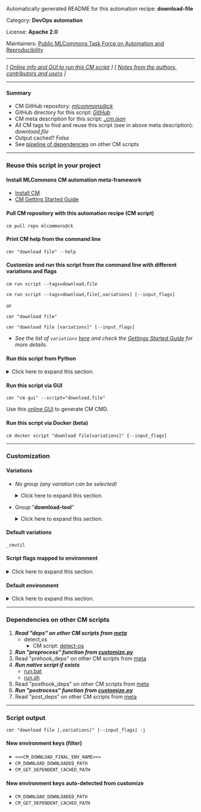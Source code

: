 Automatically generated README for this automation recipe: **download-file**

Category: **DevOps automation**

License: **Apache 2.0**

Maintainers: [Public MLCommons Task Force on Automation and Reproducibility](https://github.com/mlcommons/ck/blob/master/docs/taskforce.md)

---
*[ [Online info and GUI to run this CM script](https://access.cknowledge.org/playground/?action=scripts&name=download-file,9cdc8dc41aae437e) ] [ [Notes from the authors, contributors and users](README-extra.md) ]*

---
#### Summary

* CM GitHub repository: *[mlcommons@ck](https://github.com/mlcommons/ck/tree/dev/cm-mlops)*
* GitHub directory for this script: *[GitHub](https://github.com/mlcommons/ck/tree/dev/cm-mlops/script/download-file)*
* CM meta description for this script: *[_cm.json](_cm.json)*
* All CM tags to find and reuse this script (see in above meta description): *download,file*
* Output cached? *False*
* See [pipeline of dependencies](#dependencies-on-other-cm-scripts) on other CM scripts


---
### Reuse this script in your project

#### Install MLCommons CM automation meta-framework

* [Install CM](https://access.cknowledge.org/playground/?action=install)
* [CM Getting Started Guide](https://github.com/mlcommons/ck/blob/master/docs/getting-started.md)

#### Pull CM repository with this automation recipe (CM script)

```cm pull repo mlcommons@ck```

#### Print CM help from the command line

````cmr "download file" --help````

#### Customize and run this script from the command line with different variations and flags

`cm run script --tags=download,file`

`cm run script --tags=download,file[,variations] [--input_flags]`

*or*

`cmr "download file"`

`cmr "download file [variations]" [--input_flags]`


* *See the list of `variations` [here](#variations) and check the [Gettings Started Guide](https://github.com/mlcommons/ck/blob/dev/docs/getting-started.md) for more details.*

#### Run this script from Python

<details>
<summary>Click here to expand this section.</summary>

```python

import cmind

r = cmind.access({'action':'run'
                  'automation':'script',
                  'tags':'download,file'
                  'out':'con',
                  ...
                  (other input keys for this script)
                  ...
                 })

if r['return']>0:
    print (r['error'])

```

</details>


#### Run this script via GUI

```cmr "cm gui" --script="download,file"```

Use this [online GUI](https://cKnowledge.org/cm-gui/?tags=download,file) to generate CM CMD.

#### Run this script via Docker (beta)

`cm docker script "download file[variations]" [--input_flags]`

___
### Customization


#### Variations

  * *No group (any variation can be selected)*
    <details>
    <summary>Click here to expand this section.</summary>

    * `_url.#`
      - Environment variables:
        - *CM_DOWNLOAD_URL*: `#`
      - Workflow:

    </details>


  * Group "**download-tool**"
    <details>
    <summary>Click here to expand this section.</summary>

    * **`_cmutil`** (default)
      - Environment variables:
        - *CM_DOWNLOAD_TOOL*: `cmutil`
      - Workflow:
    * `_curl`
      - Environment variables:
        - *CM_DOWNLOAD_TOOL*: `curl`
      - Workflow:
    * `_gdown`
      - Environment variables:
        - *CM_DOWNLOAD_TOOL*: `gdown`
      - Workflow:
        1. ***Read "deps" on other CM scripts***
           * get,generic-python-lib,_package.gdown
             - CM script: [get-generic-python-lib](https://github.com/mlcommons/ck/tree/master/cm-mlops/script/get-generic-python-lib)
    * `_rclone`
      - Environment variables:
        - *CM_DOWNLOAD_TOOL*: `rclone`
      - Workflow:
        1. ***Read "deps" on other CM scripts***
           * get,rclone
             - CM script: [get-rclone](https://github.com/mlcommons/ck/tree/master/cm-mlops/script/get-rclone)
    * `_wget`
      - Environment variables:
        - *CM_DOWNLOAD_TOOL*: `wget`
      - Workflow:

    </details>


#### Default variations

`_cmutil`

#### Script flags mapped to environment
<details>
<summary>Click here to expand this section.</summary>

* `--download_path=value`  &rarr;  `CM_DOWNLOAD_PATH=value`
* `--from=value`  &rarr;  `CM_DOWNLOAD_LOCAL_FILE_PATH=value`
* `--local_path=value`  &rarr;  `CM_DOWNLOAD_LOCAL_FILE_PATH=value`
* `--md5sum=value`  &rarr;  `CM_DOWNLOAD_CHECKSUM=value`
* `--store=value`  &rarr;  `CM_DOWNLOAD_PATH=value`
* `--url=value`  &rarr;  `CM_DOWNLOAD_URL=value`
* `--verify=value`  &rarr;  `CM_VERIFY_SSL=value`

**Above CLI flags can be used in the Python CM API as follows:**

```python
r=cm.access({... , "download_path":...}
```

</details>

#### Default environment

<details>
<summary>Click here to expand this section.</summary>

These keys can be updated via `--env.KEY=VALUE` or `env` dictionary in `@input.json` or using script flags.

* CM_RCLONE_COPY_USING: `sync`

</details>

___
### Dependencies on other CM scripts


  1. ***Read "deps" on other CM scripts from [meta](https://github.com/mlcommons/ck/tree/dev/cm-mlops/script/download-file/_cm.json)***
     * detect,os
       - CM script: [detect-os](https://github.com/mlcommons/ck/tree/master/cm-mlops/script/detect-os)
  1. ***Run "preprocess" function from [customize.py](https://github.com/mlcommons/ck/tree/dev/cm-mlops/script/download-file/customize.py)***
  1. Read "prehook_deps" on other CM scripts from [meta](https://github.com/mlcommons/ck/tree/dev/cm-mlops/script/download-file/_cm.json)
  1. ***Run native script if exists***
     * [run.bat](https://github.com/mlcommons/ck/tree/dev/cm-mlops/script/download-file/run.bat)
     * [run.sh](https://github.com/mlcommons/ck/tree/dev/cm-mlops/script/download-file/run.sh)
  1. Read "posthook_deps" on other CM scripts from [meta](https://github.com/mlcommons/ck/tree/dev/cm-mlops/script/download-file/_cm.json)
  1. ***Run "postrocess" function from [customize.py](https://github.com/mlcommons/ck/tree/dev/cm-mlops/script/download-file/customize.py)***
  1. Read "post_deps" on other CM scripts from [meta](https://github.com/mlcommons/ck/tree/dev/cm-mlops/script/download-file/_cm.json)

___
### Script output
`cmr "download file [,variations]" [--input_flags] -j`
#### New environment keys (filter)

* `<<<CM_DOWNLOAD_FINAL_ENV_NAME>>>`
* `CM_DOWNLOAD_DOWNLOADED_PATH`
* `CM_GET_DEPENDENT_CACHED_PATH`
#### New environment keys auto-detected from customize

* `CM_DOWNLOAD_DOWNLOADED_PATH`
* `CM_GET_DEPENDENT_CACHED_PATH`